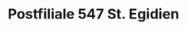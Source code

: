 ---
title: "Postfiliale 547 St. Egidien"
url: /st-egidien/postfiliale-547-st-egidien/
shop: Schreibwaren
---